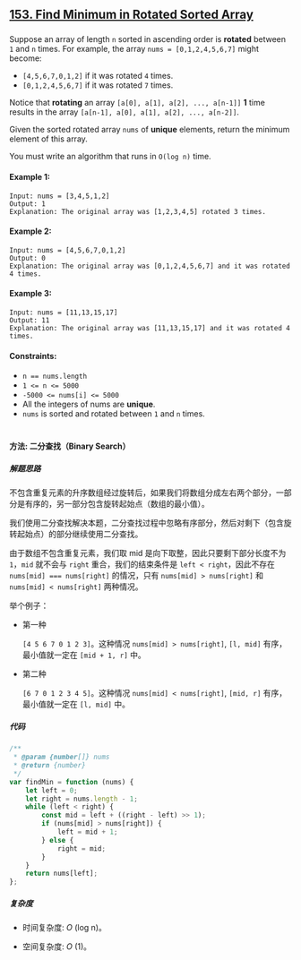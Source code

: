 ## [153. Find Minimum in Rotated Sorted Array](https://leetcode.com/problems/find-minimum-in-rotated-sorted-array/)

###

Suppose an array of length `n` sorted in ascending order is **rotated** between `1` and `n` times. For example, the array `nums = [0,1,2,4,5,6,7]` might become:

-   `[4,5,6,7,0,1,2]` if it was rotated `4` times.
-   `[0,1,2,4,5,6,7]` if it was rotated `7` times.

Notice that **rotating** an array `[a[0], a[1], a[2], ..., a[n-1]]` **1** time results in the array `[a[n-1], a[0], a[1], a[2], ..., a[n-2]]`.

Given the sorted rotated array `nums` of **unique** elements, return the minimum element of this array.

You must write an algorithm that runs in `O(log n)` time.

#### Example 1:

```
Input: nums = [3,4,5,1,2]
Output: 1
Explanation: The original array was [1,2,3,4,5] rotated 3 times.
```

#### Example 2:

```
Input: nums = [4,5,6,7,0,1,2]
Output: 0
Explanation: The original array was [0,1,2,4,5,6,7] and it was rotated 4 times.
```

#### Example 3:

```
Input: nums = [11,13,15,17]
Output: 11
Explanation: The original array was [11,13,15,17] and it was rotated 4 times.
```

#### Constraints:

-   `n == nums.length`
-   `1 <= n <= 5000`
-   `-5000 <= nums[i] <= 5000`
-   All the integers of nums are **unique**.
-   `nums` is sorted and rotated between `1` and `n` times.

#

#### 方法: 二分查找（Binary Search）

##### 解题思路

不包含重复元素的升序数组经过旋转后，如果我们将数组分成左右两个部分，一部分是有序的，另一部分包含旋转起始点（数组的最小值）。

我们使用二分查找解决本题，二分查找过程中忽略有序部分，然后对剩下（包含旋转起始点）的部分继续使用二分查找。

由于数组不包含重复元素，我们取 mid 是向下取整，因此只要剩下部分长度不为 `1`，`mid` 就不会与 `right` 重合，我们的结束条件是 `left < right`，因此不存在 `nums[mid] === nums[right]` 的情况，只有 `nums[mid] > nums[right]` 和 `nums[mid] < nums[right]` 两种情况。

举个例子：

-   第一种

    `[4 5 6 7 0 1 2 3]`。这种情况 `nums[mid] > nums[right]`, `[l, mid]` 有序，最小值就一定在 `[mid + 1, r]` 中。

-   第二种

    `[6 7 0 1 2 3 4 5]`。这种情况 `nums[mid] < nums[right]`, `[mid, r]` 有序，最小值就一定在 `[l, mid]` 中。

##### 代码

```JavaScript []
/**
 * @param {number[]} nums
 * @return {number}
 */
var findMin = function (nums) {
    let left = 0;
    let right = nums.length - 1;
    while (left < right) {
        const mid = left + ((right - left) >> 1);
        if (nums[mid] > nums[right]) {
            left = mid + 1;
        } else {
            right = mid;
        }
    }
    return nums[left];
};
```

##### 复杂度

-   时间复杂度: _O_ (log n)。

-   空间复杂度: _O_ (1)。
